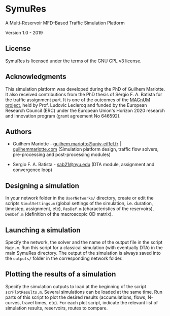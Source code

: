 # SymuRes
A Multi-Reservoir MFD-Based Traffic Simulation Platform

Version 1.0 - 2019

License
-------
SymuRes is licensed under the terms of the GNU GPL v3 license.

Acknowledgments
---------------
This simulation platform was developed during the PhD of Guilhem Mariotte. It also received contributions from the PhD thesis of Sérgio F. A. Batista for the traffic assignment part. It is one of the outcomes of the [MAGnUM project](https://magnum-erc.weebly.com/), held by Prof. Ludovic Leclercq and funded by the European Research Council (ERC) under the European Union's Horizon 2020 research and innovation program (grant agreement No 646592).

Authors
-------
- Guilhem Mariotte - guilhem.mariotte@univ-eiffel.fr | [guilhemmariotte.com](http://guilhemmariotte.com/en)
(Simulation platform design, traffic flow solvers, pre-processing and post-processing modules)

- Sergio F. A. Batista - sab21@nyu.edu
(DTA module, assignment and convergence loop)

Designing a simulation
----------------------
In your network folder in the `UserNetworks/` directory, create or edit the scripts `SimulSettings.m` (global settings of the simulation, i.e. duration, timestep, assignment, etc), `ResDef.m` (characteristics of the reservoirs), `DemDef.m` (definition of the macroscopic OD matrix).

Launching a simulation
----------------------
Specify the network, the solver and the name of the output file in the script `Main.m`. Run this script for a classical simulation (with eventually DTA) in the main SymuRes directory. The output of the simulation is always saved into the `outputs/` folder in the corresponding network folder.

Plotting the results of a simulation
------------------------------------
Specify the simulation outputs to load at the beginning of the script `scrPlotResults.m`. Several simulations can be loaded at the same time. Run parts of this script to plot the desired results (accumulations, flows, N-curves, travel times, etc). For each plot script, indicate the relevant list of simulation results, reservoirs, routes to compare.
